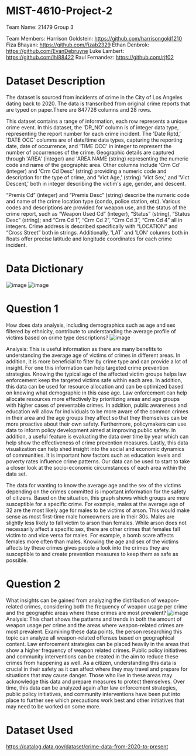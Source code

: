 # MIST-4610-Project-2
 Team Name:
21479 Group 3

 Team Members:
Harrison Goldstein: https://github.com/harrisongold1210
Fiza Bhayani: https://github.com/fizab2329
Ethan Denbrok: https://github.com/EvanDebruyne
Luke Lambert: https://github.com/lhl88422
Raul Fernandez: https://github.com/rjf02

# Dataset Description
The dataset is sourced from incidents of crime in the City of Los Angeles dating back to 2020. The data is transcribed from original crime reports that are typed on paper.There are 847726 columns and 28 rows.

This dataset contains a range of information, each row represents a unique crime event. In this dataset, the 'DR_NO' column is of integer data type, representing the report number for each crime incident. The 'Date Rptd,' 'DATE OCC' columns are of date/time data types, capturing the reporting date, date of occurrence, and 'TIME OCC' in integer to represent the number of occurrences of the crime. Geographic details are captured through 'AREA' (integer) and 'AREA NAME (string) representing the numeric code and name of the geographic area. Other columns include 'Crm Cd' (integer) and 'Crm Cd Desc' (string) providing a numeric code and description for the type of crime, and 'Vict Age,' (string) 'Vict Sex,' and 'Vict Descent,' both in integer describing the victim's age, gender, and descent.

“Premis Cd” (integer) and “Premis Desc” (string) describe the numeric code and name of the crime location type (condo, police station, etc). Various codes and descriptions are provided for weapon use, and the status of the crime report, such as “Weapon Used Cd” (integer), “Status” (string), “Status Desc” (string); and “Crm Cd 1”, “Crm Cd 2”, “Crm Cd 3”, “Crm Cd 4” all in integers. Crime address is described specifically with “LOCATION” and “Cross Street” both in strings. Additionally, 'LAT' and 'LON' columns both in floats offer precise latitude and longitude coordinates for each crime incident.

# Data Dictionary 
![image](https://github.com/EvanDebruyne/MIST-4610-Project-2/assets/121137347/725cde03-1f4f-4f3b-9a01-072fa011d350)
![image](https://github.com/EvanDebruyne/MIST-4610-Project-2/assets/121137347/79e09852-eb34-42f8-bbb8-56e388605117)

# Question 1
How does data analysis, including demographics such as age and sex filtered by ethnicity, contribute to understanding the average profile of victims based on crime type descriptions?
![image](https://github.com/EvanDebruyne/MIST-4610-Project-2/assets/121137347/93da6fd1-5885-44a5-bae4-0371ad52ce65)

Analysis: This is useful information as there are many benefits to understanding the average age of victims of crimes in different areas. In addition, it is more beneficial to filter by crime type and can provide a lot of insight. For one this information can help targeted crime prevention strategies. Knowing the typical age of the affected victim groups helps law enforcement keep the targeted victims safe within each area. In addition, this data can be used for resource allocation and can be optimized based on knowing what demographic in this case age. Law enforcement can help allocate resources more effectively by prioritizing areas and age groups with higher cases of preventable crimes. In addition, public awareness and education will allow for individuals to be more aware of the common crimes in their area and the age groups they affect so that they themselves can be more proactive about their own safety. Furthermore, policymakers can use data to inform policy development aimed at improving public safety. In addition, a useful feature is evaluating the data over time by year which can help show the effectiveness of crime prevention measures. Lastly, this data visualization can help shed insight into the social and economic dynamics of communities. It is important how factors such as education levels and poverty rates influence crime patterns. Our data can be used to start to take a closer look at the socio-economic circumstances of each area within the data set.

The data for wanting to know the average age and the sex of the victims depending on the crimes committed is important information for the safety of citizens. Based on the situation, this graph shows which groups are more susceptible for a specific crime. For example, males at the average age of 32 are the most likely age for males to be victims of arson. This would make sense as most first-time male homeowners are in their 30s. Males are slightly less likely to fall victim to arson than females. While arson does not necessarily affect a specific sex, there are other crimes that females fall victim to and vice versa for males. For example, a bomb scare affects females more often than males. Knowing the age and sex of the victims affects by these crimes gives people a look into the crimes they are susceptible to and create prevention measures to keep them as safe as possible.

# Question 2
What insights can be gained from analyzing the distribution of weapon-related crimes, considering both the frequency of weapon usage per crime and the geographic areas where these crimes are most prevalent?
![image](https://github.com/EvanDebruyne/MIST-4610-Project-2/assets/121137347/732fd0eb-cead-4e5a-b635-ab68e4235209)
Analysis: This chart shows the patterns and trends in both the amount of weapon usage per crime and the areas where weapon-related crimes are most prevalent. Examining these data points, the person researching this topic can analyze all weapon-related offenses based on geographical content. Law enforcement strategies can be placed heavily in the areas that show a higher frequency of weapon related crimes. Public policy initiatives and community interventions can be created in the aim to reduce these crimes from happening as well. As a citizen, understanding this data is crucial in their safety as it can affect where they may travel and prepare for situations that may cause danger. Those who live in these areas may acknowledge this data and prepare measures to protect themselves. Over time, this data can be analyzed again after law enforcement strategies, public policy initiatives, and community interventions have been put into place to further see which precautions work best and other initiatives that may need to be worked on some more.

# Dataset Used
https://catalog.data.gov/dataset/crime-data-from-2020-to-present






